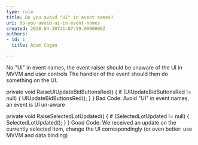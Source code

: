```yaml
---
type: rule
title: Do you avoid "UI" in event names?
uri: do-you-avoid-ui-in-event-names
created: 2018-04-30T21:07:59.0000000Z
authors:
- id: 1
  title: Adam Cogan

---
```


No "UI" in event names, the event raiser should be unaware of the UI in MVVM and user controls
The handler of the event should then do something on the UI. 
 
private void RaiseUIUpdateBidButtonsRed()
{
if (UIUpdateBidButtonsRed != null)
{
UIUpdateBidButtonsRed();
}
}
 Bad Code: Avoid "UI" in event names, an event is UI un-aware
​​

private void RaiseSelectedLotUpdated()
{
if (SelectedLotUpdated != null)
{
SelectedLotUpdated();
}
}
 Good Code: We received an update on the currently selected item, change the UI correspondingly (or even better: use MVVM and data binding)
​
